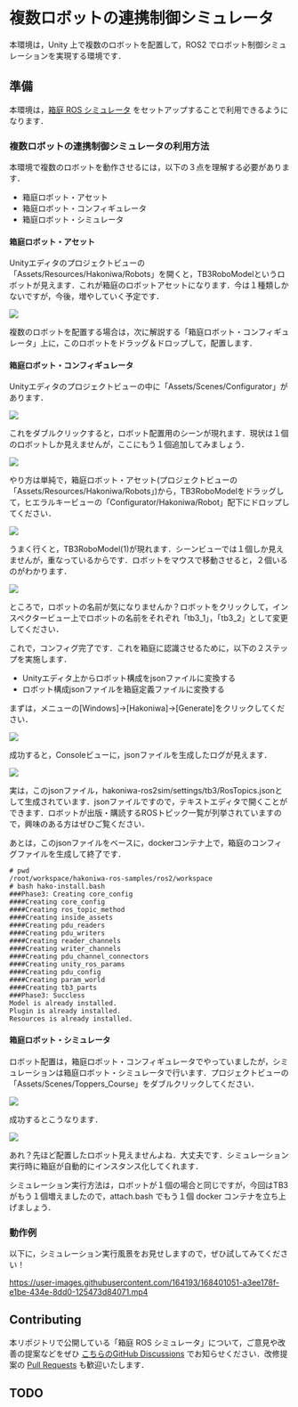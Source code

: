 # 複数ロボットの連携制御シミュレータ

本環境は，Unity 上で複数のロボットを配置して，ROS2 でロボット制御シミュレーションを実現する環境です．

## 準備

本環境は，[箱庭 ROS シミュレータ](https://github.com/toppers/hakoniwa-ros2sim) をセットアップすることで利用できるようになります．

### 複数ロボットの連携制御シミュレータの利用方法

本環境で複数のロボットを動作させるには，以下の３点を理解する必要があります．

* 箱庭ロボット・アセット
* 箱庭ロボット・コンフィギュレータ
* 箱庭ロボット・シミュレータ

#### 箱庭ロボット・アセット

Unityエディタのプロジェクトビューの「Assets/Resources/Hakoniwa/Robots」を開くと，TB3RoboModelというロボットが見えます．これが箱庭のロボットアセットになります．今は１種類しかないですが，今後，増やしていく予定です．

![](https://camo.qiitausercontent.com/97fbec7b621a6498f1e1091896588e8a2841256e/68747470733a2f2f71696974612d696d6167652d73746f72652e73332e61702d6e6f727468656173742d312e616d617a6f6e6177732e636f6d2f302f3234343134372f39323937326363662d396635352d333065622d653433372d3032633732333131303864662e706e67)

複数のロボットを配置する場合は，次に解説する「箱庭ロボット・コンフィギュレータ」上に，このロボットをドラッグ＆ドロップして，配置します．

#### 箱庭ロボット・コンフィギュレータ

Unityエディタのプロジェクトビューの中に「Assets/Scenes/Configurator」があります．

![](https://camo.qiitausercontent.com/51acd75873c57a29eccfbad9e61bae807617c2f2/68747470733a2f2f71696974612d696d6167652d73746f72652e73332e61702d6e6f727468656173742d312e616d617a6f6e6177732e636f6d2f302f3234343134372f38363164376635302d656366302d353538372d396230352d6563383330663864383232652e706e67)

これをダブルクリックすると，ロボット配置用のシーンが現れます．現状は１個のロボットしか見えませんが，ここにもう１個追加してみましょう．

![](https://camo.qiitausercontent.com/8b820d5856f2bf5b733f98ed914dce875d359786/68747470733a2f2f71696974612d696d6167652d73746f72652e73332e61702d6e6f727468656173742d312e616d617a6f6e6177732e636f6d2f302f3234343134372f32323964666331612d666639382d663765642d316533302d3332653063623530396362382e706e67)

やり方は単純で，箱庭ロボット・アセット(プロジェクトビューの「Assets/Resources/Hakoniwa/Robots」)から，TB3RoboModelをドラッグして，ヒエラルキービューの「Configurator/Hakoniwa/Robot」配下にドロップしてください．

![](https://camo.qiitausercontent.com/79c4bb767ac95ee703cd3f1bc41a95c9a3a20e02/68747470733a2f2f71696974612d696d6167652d73746f72652e73332e61702d6e6f727468656173742d312e616d617a6f6e6177732e636f6d2f302f3234343134372f39313765663163652d626434372d643030312d623333632d3461343634633731356364302e706e67)

うまく行くと，TB3RoboModel(1)が現れます．シーンビューでは１個しか見えませんが，重なっているからです．ロボットをマウスで移動させると，２個いるのがわかります．

![](https://camo.qiitausercontent.com/5078e3155121d07024bfbac98c9567f24382d560/68747470733a2f2f71696974612d696d6167652d73746f72652e73332e61702d6e6f727468656173742d312e616d617a6f6e6177732e636f6d2f302f3234343134372f31663735626439352d306535372d383733382d316636622d3632356334376264333161642e706e67)

ところで，ロボットの名前が気になりませんか？ロボットをクリックして，インスペクタービュー上でロボットの名前をそれぞれ「tb3_1」，「tb3_2」として変更してください．

これで，コンフィグ完了です．これを箱庭に認識させるために，以下の２ステップを実施します．

* Unityエディタ上からロボット構成をjsonファイルに変換する
* ロボット構成jsonファイルを箱庭定義ファイルに変換する

まずは，メニューの[Windows]->[Hakoniwa]->[Generate]をクリックしてください．

![](https://camo.qiitausercontent.com/e2ff8a9a7acc7ce0f87f6e7c6c9bca55299f75e1/68747470733a2f2f71696974612d696d6167652d73746f72652e73332e61702d6e6f727468656173742d312e616d617a6f6e6177732e636f6d2f302f3234343134372f31336530356133632d623332302d656635622d373564632d6133643539356238343662322e706e67)

成功すると，Consoleビューに，jsonファイルを生成したログが見えます．

![](https://camo.qiitausercontent.com/7d62ae26137160e43af3de5c79c31409540ec34b/68747470733a2f2f71696974612d696d6167652d73746f72652e73332e61702d6e6f727468656173742d312e616d617a6f6e6177732e636f6d2f302f3234343134372f31626561303064362d316263362d653230342d613466362d3633393861656137363430382e706e67)

実は，このjsonファイル，hakoniwa-ros2sim/settings/tb3/RosTopics.jsonとして生成されています．jsonファイルですので，テキストエディタで開くことができます．ロボットが出版・購読するROSトピック一覧が列挙されていますので，興味のある方はぜひご覧ください．

あとは，このjsonファイルをベースに，dockerコンテナ上で，箱庭のコンフィグファイルを生成して終了です．

```
# pwd
/root/workspace/hakoniwa-ros-samples/ros2/workspace
# bash hako-install.bash
###Phase3: Creating core_config
####Creating core_config
####Creating ros_topic_method
####Creating inside_assets
####Creating pdu_readers
####Creating pdu_writers
####Creating reader_channels
####Creating writer_channels
####Creating pdu_channel_connectors
####Creating unity_ros_params
####Creating pdu_config
####Creating param_world
####Creating tb3_parts
###Phase3: Succless
Model is already installed.
Plugin is already installed.
Resources is already installed.
```

#### 箱庭ロボット・シミュレータ

ロボット配置は，箱庭ロボット・コンフィギュレータでやっていましたが，シミュレーションは箱庭ロボット・シミュレータで行います．プロジェクトビューの「Assets/Scenes/Toppers_Course」をダブルクリックしてください．

![](https://camo.qiitausercontent.com/636ef0853f7a5822d586fcf6f4e16012ea9af720/68747470733a2f2f71696974612d696d6167652d73746f72652e73332e61702d6e6f727468656173742d312e616d617a6f6e6177732e636f6d2f302f3234343134372f34356131323064322d383862332d663862622d346438322d3638336132376437356666382e706e67)

成功するとこうなります．

![](https://camo.qiitausercontent.com/9dd31f331392e1c007cf4289e1cb5f39ba089031/68747470733a2f2f71696974612d696d6167652d73746f72652e73332e61702d6e6f727468656173742d312e616d617a6f6e6177732e636f6d2f302f3234343134372f38613065306434612d343133622d626339612d376531362d3763643633303166323330342e706e67)

あれ？先ほど配置したロボット見えませんよね．大丈夫です．シミュレーション実行時に箱庭が自動的にインスタンス化してくれます．

シミュレーション実行方法は，ロボットが１個の場合と同じですが，今回はTB3がもう１個増えましたので，attach.bash でもう１個 docker コンテナを立ち上げましょう．

### 動作例

以下に，シミュレーション実行風景をお見せしますので，ぜひ試してみてください！



https://user-images.githubusercontent.com/164193/168401051-a3ee178f-e1be-434e-8dd0-125473d84071.mp4



## Contributing

本リポジトリで公開している「箱庭 ROS シミュレータ」について，ご意見や改善の提案などをぜひ [こちらのGitHub Discussions](https://github.com/toppers/hakoniwa/discussions/categories/idea-request) でお知らせください．改修提案の [Pull Requests](https://github.com/toppers/hakoniwa-ros2sim/pulls) も歓迎いたします．

## TODO
